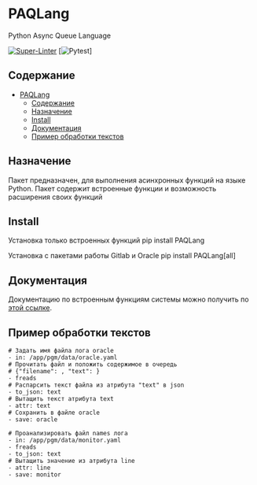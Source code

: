 # PAQLang

Python Async Queue Language

[![Super-Linter](https://github.com/strukovsv/PAQLang/actions/workflows/lint.yml/badge.svg)](https://github.com/marketplace/actions/super-linter)
[![Pytest](https://github.com/strukovsv/PAQLang/actions/workflows/pytest.yml/badge.svg)]

## Содержание

- [PAQLang](#paqlang)
  - [Содержание](#содержание)
  - [Назначение](#назначение)
  - [Install](#install)
  - [Документация](#документация)
  - [Пример обработки текстов](#пример-обработки-текстов)

## Назначение
Пакет предназначен, для выполнения асинхронных функций на языке Python. Пакет содержит встроенные функции и возможность расширения своих функций

## Install

Установка только встроенных функций 
pip install PAQLang

Установка с пакетами работы Gitlab и Oracle
pip install PAQLang[all]

## Документация
Документацию по встроенным функциям системы можно получить по [этой ссылке](./docs/ru/functions.md).

## Пример обработки текстов

```
# Задать имя файла лога oracle
- in: /app/pgm/data/oracle.yaml
# Прочитать файл и положить содержимое в очередь
# {"filename": , "text": }
- freads
# Распарсить текст файла из атрибута "text" в json
- to_json: text
# Вытащить текст атрибута text
- attr: text
# Сохранить в файле oracle
- save: oracle

# Проанализировать файл names лога
- in: /app/pgm/data/monitor.yaml
- freads
- to_json: text
# Вытащить значение из атрибута line
- attr: line
- save: monitor
```
